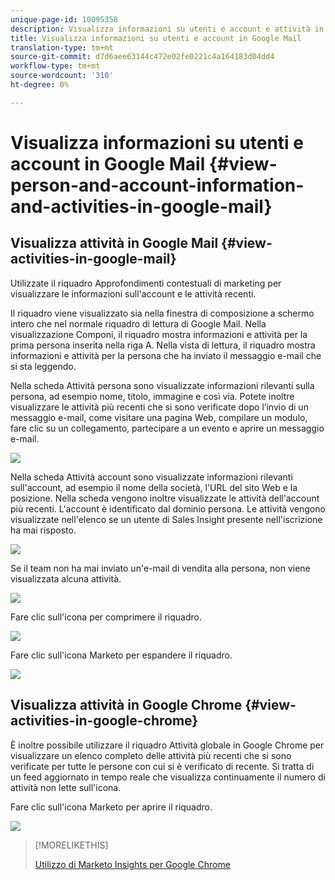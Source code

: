 ```yaml
---
unique-page-id: 10095358
description: Visualizza informazioni su utenti e account e attività in Google Mail - Marketo Docs - Documentazione prodotto
title: Visualizza informazioni su utenti e account in Google Mail
translation-type: tm+mt
source-git-commit: d7d6aee63144c472e02fe0221c4a164183d04dd4
workflow-type: tm+mt
source-wordcount: '310'
ht-degree: 0%

---
```



# Visualizza informazioni su utenti e account in Google Mail {#view-person-and-account-information-and-activities-in-google-mail}

## Visualizza attività in Google Mail {#view-activities-in-google-mail}

Utilizzate il riquadro Approfondimenti contestuali di marketing per visualizzare le informazioni sull&#39;account e le attività recenti.

Il riquadro viene visualizzato sia nella finestra di composizione a schermo intero che nel normale riquadro di lettura di Google Mail. Nella visualizzazione Componi, il riquadro mostra informazioni e attività per la prima persona inserita nella riga A. Nella vista di lettura, il riquadro mostra informazioni e attività per la persona che ha inviato il messaggio e-mail che si sta leggendo.

Nella scheda Attività persona sono visualizzate informazioni rilevanti sulla persona, ad esempio nome, titolo, immagine e così via. Potete inoltre visualizzare le attività più recenti che si sono verificate dopo l’invio di un messaggio e-mail, come visitare una pagina Web, compilare un modulo, fare clic su un collegamento, partecipare a un evento e aprire un messaggio e-mail.

![](assets/1.png)

Nella scheda Attività account sono visualizzate informazioni rilevanti sull&#39;account, ad esempio il nome della società, l&#39;URL del sito Web e la posizione. Nella scheda vengono inoltre visualizzate le attività dell&#39;account più recenti. L&#39;account è identificato dal dominio persona. Le attività vengono visualizzate nell&#39;elenco se un utente di Sales Insight presente nell&#39;iscrizione ha mai risposto.

![](assets/2.png)

Se il team non ha mai inviato un&#39;e-mail di vendita alla persona, non viene visualizzata alcuna attività.

![](assets/3.png)

Fare clic sull&#39;icona per comprimere il riquadro.

![](assets/4.png)

Fare clic sull&#39;icona Marketo per espandere il riquadro.

![](assets/image2015-10-6-15-3a43-3a22.png)

## Visualizza attività in Google Chrome {#view-activities-in-google-chrome}

È inoltre possibile utilizzare il riquadro Attività globale in Google Chrome per visualizzare un elenco completo delle attività più recenti che si sono verificate per tutte le persone con cui si è verificato di recente. Si tratta di un feed aggiornato in tempo reale che visualizza continuamente il numero di attività non lette sull&#39;icona.

Fare clic sull&#39;icona Marketo per aprire il riquadro.

![](assets/image2015-10-6-15-3a32-3a52.png)

>[!MORELIKETHIS]
>
>[Utilizzo di Marketo Insights per Google Chrome](using-marketo-insights-for-google-chrome.md)

